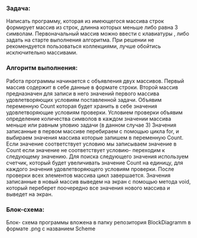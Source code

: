 ### Задача:  ###
Написать программу, которая из имеющегося массива строк
  формирует массив из строк, длинна которых меньше либо равна 3 символам.
  Первоначальный массив можно ввести с клавиатуры , либо задать на старте 
  выполнения алгоритма. При решении не рекомендуется пользоваться
  коллекциями, лучше обойтись исключительно массивами.

### Алгоритм выполнения: ###
    
   Работа программы начинается с объявления двух массивов. Первый массив содержит в 
себе данные в формате строки. Второй массив предназначен для записи в него значений первого массива удовлетворяющих условиям поставленной задачи. Объявим переменную Count которая будет хранить в себе значения удовлетворяющие условиям проверки. Условием проверки объявим определение количества символов в каждом значении массива меньше или равным уловию задачи (в данном случае 3) Значения записанные в первом массиве перебираем с помощью цикла for, и выбираем значения массива которые запишем в переменную Count. Если значение соответствует условию мы записываем значение в Count если значение не соответствует условию- переходим к следующему значению. Для поиска следующего значения используем счетчик, который будет увеличивать значение Count на единицу, для каждого значения удовлетворяющего условиям проверки. После проверки всех элементов массива цикл завершается. Значения записанные в новый массив выведем на экран с помощью метода void, который переберет поочередно все значения нового массива и выведет на экран.

### Блок-схема: ### 
  Блок- схема программы вложена в папку репозитория BlockDiagramm в формате .png с названием Scheme
